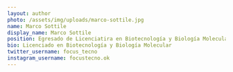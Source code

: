 ```yaml
---
layout: author
photo: /assets/img/uploads/marco-sottile.jpg
name: Marco Sottile
display_name: Marco Sottile
position: Egresado de Licenciatira en Biotecnología y Biología Molecular en la Universidad Nacional de La Plata.
bio: Licenciado en Biotecnología y Biología Molecular
twitter_username: focus_tecno
instagram_username: focustecno.ok
---
```


